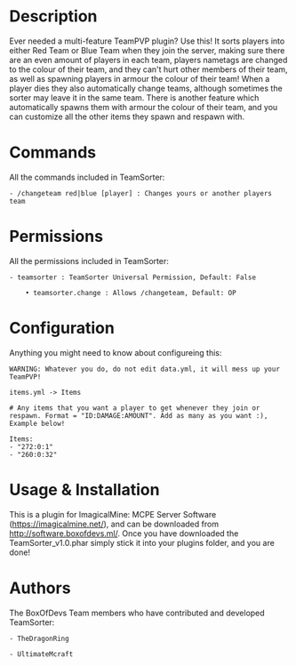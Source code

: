 Description
============
Ever needed a multi-feature TeamPVP plugin? Use this! It sorts players into either Red Team or Blue Team when they join the server, making sure there are an even amount of players in each team, players nametags are changed to the colour of their team, and they can't hurt other members of their team, as well as spawning players in armour the colour of their team! When a player dies they also automatically change teams, although sometimes the sorter may leave it in the same team. There is another feature which automatically spawns them with armour the colour of their team, and you can customize all the other items they spawn and respawn with.

Commands
=========
All the commands included in TeamSorter:

    - /changeteam red|blue [player] : Changes yours or another players team

Permissions
============
All the permissions included in TeamSorter:

    - teamsorter : TeamSorter Universal Permission, Default: False

        • teamsorter.change : Allows /changeteam, Default: OP

Configuration
==============
Anything you might need to know about configureing this:

    WARNING: Whatever you do, do not edit data.yml, it will mess up your TeamPVP!

    items.yml -> Items

    # Any items that you want a player to get whenever they join or respawn. Format = "ID:DAMAGE:AMOUNT". Add as many as you want :), Example below!

    Items:
    - "272:0:1"
    - "260:0:32"

Usage & Installation
=====================
This is a plugin for ImagicalMine: MCPE Server Software (https://imagicalmine.net/), and can be downloaded from http://software.boxofdevs.ml/. Once you have downloaded the TeamSorter_v1.0.phar simply stick it into your plugins folder, and you are done!

Authors
========
The BoxOfDevs Team members who have contributed and developed TeamSorter:

    - TheDragonRing

    - UltimateMcraft